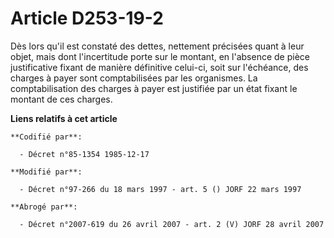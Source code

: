 # Article D253-19-2

Dès lors qu'il est constaté des dettes, nettement précisées quant à leur objet, mais dont l'incertitude porte sur le montant,
en l'absence de pièce justificative fixant de manière définitive celui-ci, soit sur l'échéance, des charges à payer sont
comptabilisées par les organismes. La comptabilisation des charges à payer est justifiée par un état fixant le montant de ces
charges.

**Liens relatifs à cet article**

	**Codifié par**:

	  - Décret n°85-1354 1985-12-17

	**Modifié par**:

	  - Décret n°97-266 du 18 mars 1997 - art. 5 () JORF 22 mars 1997

	**Abrogé par**:

	  - Décret n°2007-619 du 26 avril 2007 - art. 2 (V) JORF 28 avril 2007
